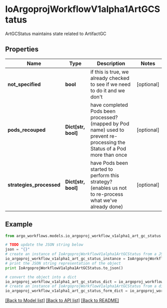 # IoArgoprojWorkflowV1alpha1ArtGCStatus

ArtGCStatus maintains state related to ArtifactGC

## Properties

Name | Type | Description | Notes
------------ | ------------- | ------------- | -------------
**not_specified** | **bool** | if this is true, we already checked to see if we need to do it and we don&#39;t | [optional] 
**pods_recouped** | **Dict[str, bool]** | have completed Pods been processed? (mapped by Pod name) used to prevent re-processing the Status of a Pod more than once | [optional] 
**strategies_processed** | **Dict[str, bool]** | have Pods been started to perform this strategy? (enables us not to re-process what we&#39;ve already done) | [optional] 

## Example

```python
from argo_workflows.models.io_argoproj_workflow_v1alpha1_art_gc_status import IoArgoprojWorkflowV1alpha1ArtGCStatus

# TODO update the JSON string below
json = "{}"
# create an instance of IoArgoprojWorkflowV1alpha1ArtGCStatus from a JSON string
io_argoproj_workflow_v1alpha1_art_gc_status_instance = IoArgoprojWorkflowV1alpha1ArtGCStatus.from_json(json)
# print the JSON string representation of the object
print IoArgoprojWorkflowV1alpha1ArtGCStatus.to_json()

# convert the object into a dict
io_argoproj_workflow_v1alpha1_art_gc_status_dict = io_argoproj_workflow_v1alpha1_art_gc_status_instance.to_dict()
# create an instance of IoArgoprojWorkflowV1alpha1ArtGCStatus from a dict
io_argoproj_workflow_v1alpha1_art_gc_status_form_dict = io_argoproj_workflow_v1alpha1_art_gc_status.from_dict(io_argoproj_workflow_v1alpha1_art_gc_status_dict)
```
[[Back to Model list]](../README.md#documentation-for-models) [[Back to API list]](../README.md#documentation-for-api-endpoints) [[Back to README]](../README.md)


